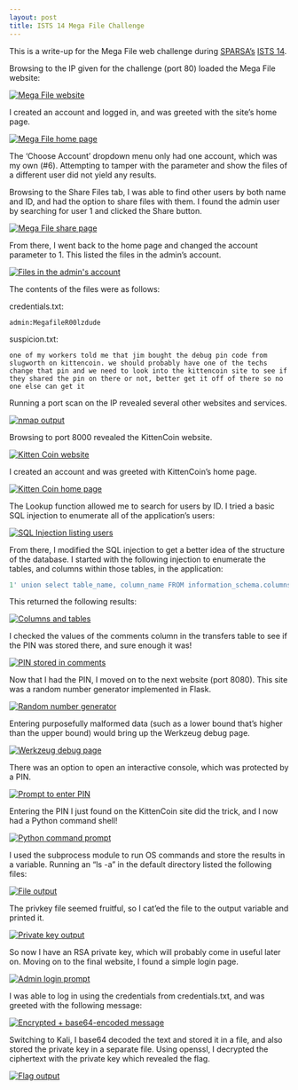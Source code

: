 ```yaml
---
layout: post
title: ISTS 14 Mega File Challenge
---
```


This is a write-up for the Mega File web challenge during [SPARSA’s](http://sparsa.org/) [ISTS 14](http://ists.sparsa.org/).

Browsing to the IP given for the challenge (port 80) loaded the Mega File website:

[![Mega File website](/resources/ists14/1.PNG)](/resources/ists14/1.PNG)

I created an account and logged in, and was greeted with the site’s home page.

[![Mega File home page](/resources/ists14/2.PNG)](/resources/ists14/2.PNG)

The ‘Choose Account’ dropdown menu only had one account, which was my own (#6). Attempting to tamper with the parameter and show the files of a different user did not yield any results.

Browsing to the Share Files tab, I was able to find other users by both name and ID, and had the option to share files with them. I found the admin user by searching for user 1 and clicked the Share button.

[![Mega File share page](/resources/ists14/3.PNG)](/resources/ists14/3.PNG)

From there, I went back to the home page and changed the account parameter to 1. This listed the files in the admin’s account.

[![Files in the admin's account](/resources/ists14/4.PNG)](/resources/ists14/4.PNG)

The contents of the files were as follows:

credentials.txt:

`admin:MegafileR00lzdude`

suspicion.txt:

`one of my workers told me that jim bought the debug pin code from slugworth on kittencoin. we should probably have one of the techs change that pin and we need to look into the kittencoin site to see if they shared the pin on there or not, better get it off of there so no one else can get it`

Running a port scan on the IP revealed several other websites and services.

[![nmap output](/resources/ists14/5.PNG)](/resources/ists14/5.PNG)

Browsing to port 8000 revealed the KittenCoin website.

[![Kitten Coin website](/resources/ists14/6.PNG)](/resources/ists14/6.PNG)

I created an account and was greeted with KittenCoin’s home page.

[![Kitten Coin home page](/resources/ists14/7.PNG)](/resources/ists14/7.PNG)

The Lookup function allowed me to search for users by ID. I tried a basic SQL injection to enumerate all of the application’s users:

[![SQL Injection listing users](/resources/ists14/9.PNG)](/resources/ists14/9.PNG)

From there, I modified the SQL injection to get a better idea of the structure of the database. I started with the following injection to enumerate the tables, and columns within those tables, in the application:

```sql
1' union select table_name, column_name FROM information_schema.columns WHERE table_schema != 'mysql' AND table_schema != 'information_schema'; #
```

This returned the following results:

[![Columns and tables](/resources/ists14/10.PNG)](/resources/ists14/10.PNG)

I checked the values of the comments column in the transfers table to see if the PIN was stored there, and sure enough it was!

[![PIN stored in comments](/resources/ists14/11.PNG)](/resources/ists14/11.PNG)

Now that I had the PIN, I moved on to the next website (port 8080). This site was a random number generator implemented in Flask.

[![Random number generator](/resources/ists14/12.PNG)](/resources/ists14/12.PNG)

Entering purposefully malformed data (such as a lower bound that’s higher than the upper bound) would bring up the Werkzeug debug page.

[![Werkzeug debug page](/resources/ists14/13.PNG)](/resources/ists14/13.PNG)

There was an option to open an interactive console, which was protected by a PIN.

[![Prompt to enter PIN](/resources/ists14/14.PNG)](/resources/ists14/14.PNG)

Entering the PIN I just found on the KittenCoin site did the trick, and I now had a Python command shell!

[![Python command prompt](/resources/ists14/15.PNG)](/resources/ists14/15.PNG)

I used the subprocess module to run OS commands and store the results in a variable. Running an “ls -a” in the default directory listed the following files:

[![File output](/resources/ists14/16.PNG)](/resources/ists14/16.PNG)

The privkey file seemed fruitful, so I cat’ed the file to the output variable and printed it.

[![Private key output](/resources/ists14/17.PNG)](/resources/ists14/17.PNG)

So now I have an RSA private key, which will probably come in useful later on. Moving on to the final website, I found a simple login page.

[![Admin login prompt](/resources/ists14/18.PNG)](/resources/ists14/18.PNG)

I was able to log in using the credentials from credentials.txt, and was greeted with the following message:

[![Encrypted + base64-encoded message](/resources/ists14/19.PNG)](/resources/ists14/19.PNG)

Switching to Kali, I base64 decoded the text and stored it in a file, and also stored the private key in a separate file. Using openssl, I decrypted the ciphertext with the private key which revealed the flag.

[![Flag output](/resources/ists14/21.PNG)](/resources/ists14/21.PNG)

